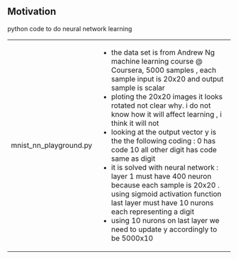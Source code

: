 <h2>Motivation</h2>
python code to do neural network learning

<table>
    <tr>
    <td>mnist_nn_playground.py</td>
    <td>
    <ul>
    <li>the data set is from Andrew Ng machine learning course @ Coursera, 5000 samples , each sample input is 20x20 and output sample is scalar</li>
    <li>ploting the 20x20 images it looks rotated not clear why. i do not know how it will affect learning , i think it will not</li>
    <li>looking at the output vector y is the the following coding : 0 has code 10 all other digit has code same as digit</li>
    <li>it is solved with neural network : layer 1 must have 400 neuron because each sample is 20x20 . using sigmoid activation function last layer must have 10 nurons each representing a digit</li>
    <li>using 10 nurons on last layer we need to update y accordingly to be 5000x10</li>
    </ul>
    </td>
  </tr>
  
</table>
